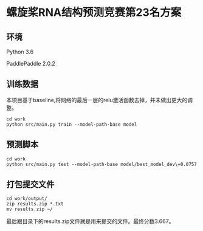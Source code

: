 # 螺旋桨RNA结构预测竞赛第23名方案

## 环境

Python 3.6

PaddlePaddle 2.0.2

## 训练数据

本项目基于baseline,将网络的最后一层的relu激活函数去掉，并未做出更大的调整。

```
cd work
python src/main.py train --model-path-base model
```
## 预测脚本

```
cd work
python src/main.py test --model-path-base model/best_model_dev\=0.0757
```

## 打包提交文件

```
cd work/output/
zip results.zip *.txt
mv results.zip ~/
```

最后跟目录下的results.zip文件就是用来提交的文件。最终分数3.667。
